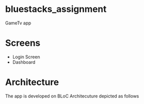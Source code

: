 # bluestacks_assignment

GameTv app 

# Screens
  - Login Screen
  - Dashboard
 
# Architecture
 The app is developed on BLoC Architecuture depicted as follows 

































